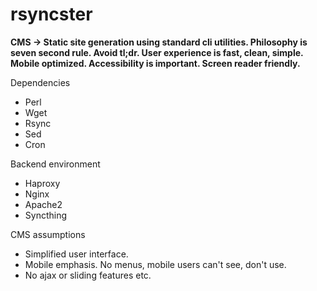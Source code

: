 # rsyncster
__CMS -> Static site generation using standard cli utilities. Philosophy is seven second rule. Avoid tl;dr. User experience is fast, clean, simple. Mobile optimized. Accessibility is important. Screen reader friendly.__

Dependencies
* Perl
* Wget
* Rsync
* Sed
* Cron

Backend environment 
* Haproxy
* Nginx
* Apache2
* Syncthing

CMS assumptions
* Simplified user interface.
* Mobile emphasis. No menus, mobile users can't see, don't use.
* No ajax or sliding features etc.
